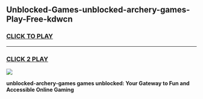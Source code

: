 
## Unblocked-Games-unblocked-archery-games-Play-Free-kdwcn
<h3>
<a href="https://premium76.site?title=unblocked-archery-games&ref=09A">CLICK TO PLAY</a></h3>
<hr>

<h3>
<a href="https://premium76.site?title=unblocked-archery-games&ref=09A">CLICK 2 PLAY</a>
  
</h3>

<a href="https://premium76.site?title=unblocked-archery-games&ref=09A"><img src="https://clearcache.store/games.png"></a>


**unblocked-archery-games games unblocked: Your Gateway to Fun and Accessible Online Gaming**
